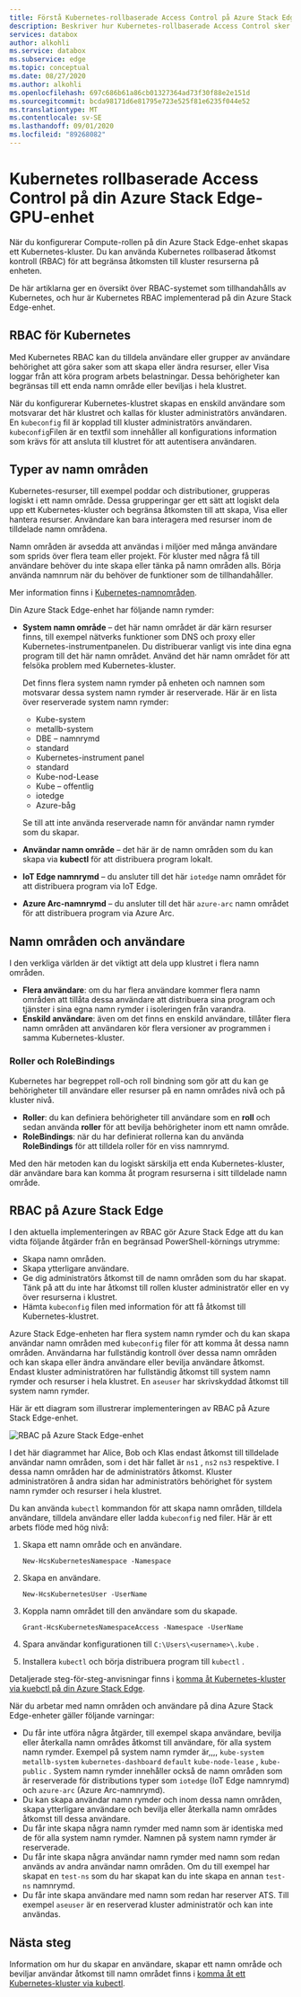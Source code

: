 ```yaml
---
title: Förstå Kubernetes-rollbaserade Access Control på Azure Stack Edge-enhet | Microsoft Docs
description: Beskriver hur Kubernetes-rollbaserade Access Control sker på en Azure Stack Edge-enhet.
services: databox
author: alkohli
ms.service: databox
ms.subservice: edge
ms.topic: conceptual
ms.date: 08/27/2020
ms.author: alkohli
ms.openlocfilehash: 697c686b61a86cb01327364ad73f30f88e2e151d
ms.sourcegitcommit: bcda98171d6e81795e723e525f81e6235f044e52
ms.translationtype: MT
ms.contentlocale: sv-SE
ms.lasthandoff: 09/01/2020
ms.locfileid: "89268082"
---
```

# <a name="kubernetes-role-based-access-control-on-your-azure-stack-edge-gpu-device"></a>Kubernetes rollbaserade Access Control på din Azure Stack Edge-GPU-enhet


När du konfigurerar Compute-rollen på din Azure Stack Edge-enhet skapas ett Kubernetes-kluster. Du kan använda Kubernetes rollbaserad åtkomst kontroll (RBAC) för att begränsa åtkomsten till kluster resurserna på enheten.

De här artiklarna ger en översikt över RBAC-systemet som tillhandahålls av Kubernetes, och hur är Kubernetes RBAC implementerad på din Azure Stack Edge-enhet. 

## <a name="rbac-for-kubernetes"></a>RBAC för Kubernetes

Med Kubernetes RBAC kan du tilldela användare eller grupper av användare behörighet att göra saker som att skapa eller ändra resurser, eller Visa loggar från att köra program arbets belastningar. Dessa behörigheter kan begränsas till ett enda namn område eller beviljas i hela klustret. 

När du konfigurerar Kubernetes-klustret skapas en enskild användare som motsvarar det här klustret och kallas för kluster administratörs användaren.  En `kubeconfig` fil är kopplad till kluster administratörs användaren. `kubeconfig`Filen är en textfil som innehåller all konfigurations information som krävs för att ansluta till klustret för att autentisera användaren.

## <a name="namespaces-types"></a>Typer av namn områden

Kubernetes-resurser, till exempel poddar och distributioner, grupperas logiskt i ett namn område. Dessa grupperingar ger ett sätt att logiskt dela upp ett Kubernetes-kluster och begränsa åtkomsten till att skapa, Visa eller hantera resurser. Användare kan bara interagera med resurser inom de tilldelade namn områdena.

Namn områden är avsedda att användas i miljöer med många användare som sprids över flera team eller projekt. För kluster med några få till användare behöver du inte skapa eller tänka på namn områden alls. Börja använda namnrum när du behöver de funktioner som de tillhandahåller.

Mer information finns i [Kubernetes-namnområden](https://kubernetes.io/docs/concepts/overview/working-with-objects/namespaces/).


Din Azure Stack Edge-enhet har följande namn rymder:

- **System namn område** – det här namn området är där kärn resurser finns, till exempel nätverks funktioner som DNS och proxy eller Kubernetes-instrumentpanelen. Du distribuerar vanligt vis inte dina egna program till det här namn området. Använd det här namn området för att felsöka problem med Kubernetes-kluster. 

    Det finns flera system namn rymder på enheten och namnen som motsvarar dessa system namn rymder är reserverade. Här är en lista över reserverade system namn rymder: 
    - Kube-system
    - metallb-system
    - DBE – namnrymd
    - standard
    - Kubernetes-instrument panel
    - standard
    - Kube-nod-Lease
    - Kube – offentlig
    - iotedge
    - Azure-båg

    Se till att inte använda reserverade namn för användar namn rymder som du skapar. 
<!--- **default namespace** - This namespace is where pods and deployments are created by default when none is provided and you have admin access to this namespace. When you interact with the Kubernetes API, such as with `kubectl get pods`, the default namespace is used when none is specified.-->

- **Användar namn område** – det här är de namn områden som du kan skapa via **kubectl** för att distribuera program lokalt.
 
- **IoT Edge namnrymd** – du ansluter till det här `iotedge` namn området för att distribuera program via IoT Edge.

- **Azure Arc-namnrymd** – du ansluter till det här `azure-arc` namn området för att distribuera program via Azure Arc. 

## <a name="namespaces-and-users"></a>Namn områden och användare

I den verkliga världen är det viktigt att dela upp klustret i flera namn områden. 

- **Flera användare**: om du har flera användare kommer flera namn områden att tillåta dessa användare att distribuera sina program och tjänster i sina egna namn rymder i isoleringen från varandra. 
- **Enskild användare**: även om det finns en enskild användare, tillåter flera namn områden att användaren kör flera versioner av programmen i samma Kubernetes-kluster.

### <a name="roles-and-rolebindings"></a>Roller och RoleBindings

Kubernetes har begreppet roll-och roll bindning som gör att du kan ge behörigheter till användare eller resurser på en namn områdes nivå och på kluster nivå. 

- **Roller**: du kan definiera behörigheter till användare som en **roll** och sedan använda **roller** för att bevilja behörigheter inom ett namn område. 
- **RoleBindings**: när du har definierat rollerna kan du använda **RoleBindings** för att tilldela roller för en viss namnrymd. 

Med den här metoden kan du logiskt särskilja ett enda Kubernetes-kluster, där användare bara kan komma åt program resurserna i sitt tilldelade namn område. 

## <a name="rbac-on-azure-stack-edge"></a>RBAC på Azure Stack Edge

I den aktuella implementeringen av RBAC gör Azure Stack Edge att du kan vidta följande åtgärder från en begränsad PowerShell-körnings utrymme:

- Skapa namn områden.  
- Skapa ytterligare användare.
- Ge dig administratörs åtkomst till de namn områden som du har skapat. Tänk på att du inte har åtkomst till rollen kluster administratör eller en vy över resurserna i klustret.
- Hämta `kubeconfig` filen med information för att få åtkomst till Kubernetes-klustret.


Azure Stack Edge-enheten har flera system namn rymder och du kan skapa användar namn områden med `kubeconfig` filer för att komma åt dessa namn områden. Användarna har fullständig kontroll över dessa namn områden och kan skapa eller ändra användare eller bevilja användare åtkomst. Endast kluster administratören har fullständig åtkomst till system namn rymder och resurser i hela klustret. En `aseuser` har skrivskyddad åtkomst till system namn rymder.

Här är ett diagram som illustrerar implementeringen av RBAC på Azure Stack Edge-enhet.

![RBAC på Azure Stack Edge-enhet](./media/azure-stack-edge-gpu-kubernetes-rbac/rbac-view-1.png)

I det här diagrammet har Alice, Bob och Klas endast åtkomst till tilldelade användar namn områden, som i det här fallet är `ns1` , `ns2` `ns3` respektive. I dessa namn områden har de administratörs åtkomst. Kluster administratören å andra sidan har administratörs behörighet för system namn rymder och resurser i hela klustret.

Du kan använda `kubectl` kommandon för att skapa namn områden, tilldela användare, tilldela användare eller ladda `kubeconfig` ned filer. Här är ett arbets flöde med hög nivå:

1. Skapa ett namn område och en användare.  

    `New-HcsKubernetesNamespace -Namespace`  

2. Skapa en användare.  

    `New-HcsKubernetesUser -UserName`  

3. Koppla namn området till den användare som du skapade.  

    `Grant-HcsKubernetesNamespaceAccess -Namespace -UserName`  

4. Spara användar konfigurationen till `C:\Users\<username>\.kube` .  

5. Installera `kubectl` och börja distribuera program till `kubectl` . 

Detaljerade steg-för-steg-anvisningar finns i [komma åt Kubernetes-kluster via kuebctl på din Azure Stack Edge](azure-stack-edge-gpu-create-kubernetes-cluster.md).


När du arbetar med namn områden och användare på dina Azure Stack Edge-enheter gäller följande varningar:

- Du får inte utföra några åtgärder, till exempel skapa användare, bevilja eller återkalla namn områdes åtkomst till användare, för alla system namn rymder. Exempel på system namn rymder är,,,, `kube-system` `metallb-system` `kubernetes-dashboard` `default` `kube-node-lease` , `kube-public` . System namn rymder innehåller också de namn områden som är reserverade för distributions typer som `iotedge` (IoT Edge namnrymd) och `azure-arc` (Azure Arc-namnrymd).
- Du kan skapa användar namn rymder och inom dessa namn områden, skapa ytterligare användare och bevilja eller återkalla namn områdes åtkomst till dessa användare.
- Du får inte skapa några namn rymder med namn som är identiska med de för alla system namn rymder. Namnen på system namn rymder är reserverade.  
- Du får inte skapa några användar namn rymder med namn som redan används av andra användar namn områden. Om du till exempel har skapat en `test-ns` som du har skapat kan du inte skapa en annan `test-ns` namnrymd.
- Du får inte skapa användare med namn som redan har reserver ATS. Till exempel `aseuser` är en reserverad kluster administratör och kan inte användas.


## <a name="next-steps"></a>Nästa steg

Information om hur du skapar en användare, skapar ett namn område och beviljar användar åtkomst till namn området finns i [komma åt ett Kubernetes-kluster via kubectl](azure-stack-edge-gpu-create-kubernetes-cluster.md).

